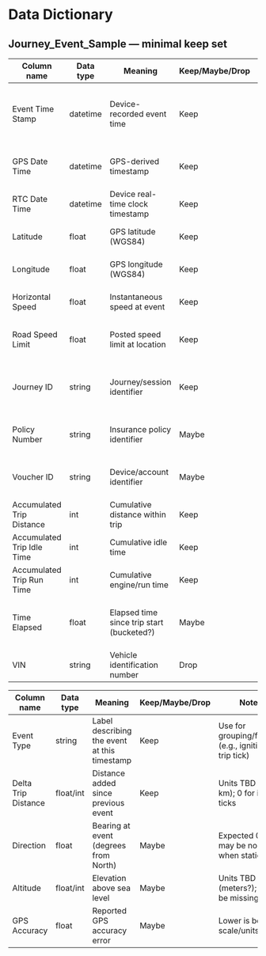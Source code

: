 # Data Dictionary

## Journey_Event_Sample — minimal keep set

| Column name              | Data type | Meaning                                           | Keep/Maybe/Drop | Notes |
|--------------------------|-----------|---------------------------------------------------|-----------------|-------|
| Event Time Stamp         | datetime  | Device-recorded event time                        | Keep            | Day-first parsing; compare with GPS time if needed |
| GPS Date Time            | datetime  | GPS-derived timestamp                             | Keep            | Prefer for ordering when present |
| RTC Date Time            | datetime  | Device real-time clock timestamp                  | Keep            | Secondary reference time |
| Latitude                 | float     | GPS latitude (WGS84)                              | Keep            | May contain NaN |
| Longitude                | float     | GPS longitude (WGS84)                             | Keep            | May contain NaN |
| Horizontal Speed         | float     | Instantaneous speed at event                      | Keep            | Units TBD (mph or km/h) |
| Road Speed Limit         | float     | Posted speed limit at location                     | Keep            | Units TBD; cross-check with country |
| Journey ID               | string    | Journey/session identifier                         | Keep            | Likely primary join key within workbook |
| Policy Number            | string    | Insurance policy identifier                        | Maybe           | Often constant in this dataset |
| Voucher ID               | string    | Device/account identifier                          | Maybe           | Often constant; keep if varies |
| Accumulated Trip Distance| int       | Cumulative distance within trip                    | Keep            | Units TBD (m or km) |
| Accumulated Trip Idle Time | int     | Cumulative idle time                               | Keep            | Units TBD (sec?) |
| Accumulated Trip Run Time  | int     | Cumulative engine/run time                         | Keep            | Units TBD (sec?) |
| Time Elapsed             | float     | Elapsed time since trip start (bucketed?)          | Maybe           | Mostly 60s → likely minute ticks |
| VIN                      | string    | Vehicle identification number                      | Drop            | 100% null in sample |


| Column name            | Data type | Meaning                                                | Keep/Maybe/Drop | Notes |
|------------------------|-----------|--------------------------------------------------------|-----------------|-------|
| Event Type             | string    | Label describing the event at this timestamp           | Keep            | Use for grouping/filtering (e.g., ignition, trip tick) |
| Delta Trip Distance    | float/int | Distance added since previous event                    | Keep            | Units TBD (m or km); 0 for idle ticks |
| Direction              | float     | Bearing at event (degrees from North)                  | Maybe           | Expected 0–359; may be noisy when stationary |
| Altitude               | float/int | Elevation above sea level                              | Maybe           | Units TBD (meters?); may be missing |
| GPS Accuracy           | float     | Reported GPS accuracy error                            | Maybe           | Lower is better; scale/units TBD |